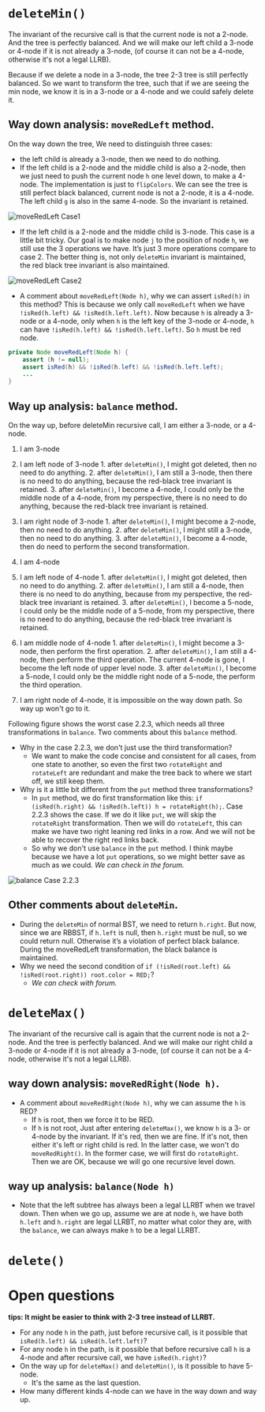 
# `deleteMin()`

The invariant of the recursive call is that the current node is not a 2-node.
And the tree is perfectly balanced.
And we will make our left child a 3-node or 4-node if it is not already a 3-node,
(of course it can not be a 4-node, otherwise it's not a legal LLRB).

Because if we delete a node in a 3-node, the tree 2-3 tree is still perfectly balanced.
So we want to transform the tree, such that if we are seeing the min node,
we know it is in a 3-node or a 4-node and we could safely delete it.

## Way down analysis: `moveRedLeft` method.

On the way down the tree, We need to distinguish three cases:
* the left child is already a 3-node, then we need to do nothing.
* If the left child is a 2-node and the middle child is also a 2-node, then we
just need to push the current node `h` one level down, to make a 4-node.
The implementation is just to `flipColors`. We can see the tree is still perfect
black balanced, current node is not a 2-node, it is a 4-node.
The left child `g` is also in the same 4-node. So the invariant is retained.

![moveRedLeft Case1](https://github.com/eroicaleo/algs4ed/blob/master/ch03/moveRedLeftCase1.png)

* If the left child is a 2-node and the middle child is 3-node. This case is
a little bit tricky. Our goal is to make node `j` to the position of node `h`,
we still use the 3 operations we have. It’s just 3 more operations compare to case 2.
The better thing is, not only `deleteMin` invariant is maintained, the red black
tree invariant is also maintained.

![moveRedLeft Case2](https://github.com/eroicaleo/algs4ed/blob/master/ch03/moveRedLeftCase2.png)

* A comment about `moveRedLeft(Node h)`, why we can assert `isRed(h)` in this method?
  This is because we only call `moveRedLeft` when we have `!isRed(h.left) && !isRed(h.left.left)`.
  Now because `h` is already a 3-node or a 4-node, only when `h` is the left key
  of the 3-node or 4-node, `h` can have `!isRed(h.left) && !isRed(h.left.left)`.
  So `h` must be red node.

```java
private Node moveRedLeft(Node h) {
    assert (h != null);
    assert isRed(h) && !isRed(h.left) && !isRed(h.left.left);
    ...
}
```

## Way up analysis: `balance` method.

On the way up, before deleteMin recursive call, I am either a 3-node, or a 4-node.

1. I am 3-node
  1. I am left node of 3-node
    1. after `deleteMin()`, I might got deleted, then no need to do anything.
    2. after `deleteMin()`, I am still a 3-node, then there is no need to
      do anything, because the red-black tree invariant is retained.
    3. after `deleteMin()`, I become a 4-node, I could only be the middle
      node of a 4-node, from my perspective, there is no need to do anything,
      because the red-black tree invariant is retained.
  2. I am right node of 3-node
    1. after `deleteMin()`, I might become a 2-node, then no need to do anything.
    2. after `deleteMin()`, I might still a 3-node, then no need to do anything.
    3. after `deleteMin()`, I become a 4-node, then do need to perform the second transformation.

2. I am 4-node
  1. I am left node of 4-node
    1. after `deleteMin()`, I might got deleted, then no need to do anything.
    2. after `deleteMin()`, I am still a 4-node, then there is no need to do
      anything, because from my perspective, the red-black tree invariant is retained.
    3. after `deleteMin()`, I become a 5-node, I could only be the middle node
      of a 5-node, from my perspective, there is no need to do anything, because
      the red-black tree invariant is retained.
  2. I am middle node of 4-node
    1. after `deleteMin()`, I might become a 3-node, then perform the first operation.
    2. after `deleteMin()`, I am still a 4-node, then perform the third operation.
      The current 4-node is gone, I become the left node of upper level node.
    3. after `deleteMin()`, I become a 5-node, I could only be the middle right
      node of a 5-node, the perform the third operation.
  3. I am right node of 4-node, it is impossible on the way down path. So way up
    won't go to it.

Following figure shows the worst case 2.2.3, which needs all three transformations
in `balance`. Two comments about this `balance` method.
* Why in the case 2.2.3, we don't just use the third transformation?
    * We want to make the code concise and consistent for all cases, from one
      state to another, so even the first two `rotateRight` and `rotateLeft` are
      redundant and make the tree back to where we start off, we still keep them.
* Why is it a little bit different from the `put` method three transformations?
    * In `put` method, we do first transformation like this:
      `if (isRed(h.right) && !isRed(h.left)) h = rotateRight(h);`. Case 2.2.3
      shows the case. If we do it like `put`, we will skip the `rotateRight`
      transformation. Then we will do `rotateLeft`, this can make we have two
      right leaning red links in a row. And we will not be able to recover the
      right red links back.
    * So why we don't use `balance` in the `put` method. I think maybe because
      we have a lot `put` operations, so we might better save as much as we could.
      *We can check in the forum.*

![balance Case 2.2.3](https://github.com/eroicaleo/algs4ed/blob/master/ch03/balanceCase2_2_3.png)

## Other comments about `deleteMin`.
* During the `deleteMin` of normal BST, we need to return `h.right`. But now,
  since we are RBBST, if `h.left` is null, then `h.right` must be null,
  so we could return null. Otherwise it’s a violation of perfect black balance.
  During the moveRedLeft transformation, the black balance is maintained.
* Why we need the second condition of `if (!isRed(root.left) && !isRed(root.right)) root.color = RED;`?
    * *We can check with forum.*

# `deleteMax()`

The invariant of the recursive call is again that the current node is not a 2-node.
And the tree is perfectly balanced.
And we will make our right child a 3-node or 4-node if it is not already a 3-node,
(of course it can not be a 4-node, otherwise it's not a legal LLRB).

## way down analysis: `moveRedRight(Node h)`.

* A comment about `moveRedRight(Node h)`, why we can assume the `h` is RED?
    * If `h` is root, then we force it to be RED.
    * If `h` is not root, Just after entering `deleteMax()`, we know `h` is a
      3- or 4-node by the invariant. If it's red, then we are fine. If it's not,
      then either it's left or right child is red. In the latter case, we won't
      do `moveRedRight()`. In the former case, we will first do `rotateRight`.
      Then we are OK, because we will go one recursive level down.

## way up analysis: `balance(Node h)`

* Note that the left subtree has always been a legal LLRBT when we travel down.
  Then when we go up, assume we are at node `h`, we have both `h.left` and `h.right`
  are legal LLRBT, no matter what color they are, with the `balance`, we can always make
  `h` to be a legal LLRBT.

# `delete()`

# Open questions

**tips: It might be easier to think with 2-3 tree instead of LLRBT.**

* For any node `h` in the path, just before recursive call, is it possible that
  `isRed(h.left) && isRed(h.left.left)`?
* For any node `h` in the path, is it possible that before recursive call `h` is
  a 4-node and after recursive call, we have `isRed(h.right)`?
* On the way up for `deleteMax()` and `deleteMin()`, is it possible to have 5-node.
    * It's the same as the last question.
* How many different kinds 4-node can we have in the way down and way up.
